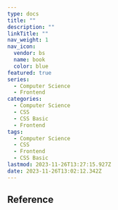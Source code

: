 ```yaml
---
type: docs
title: ""
description: ""
linkTitle: ""
nav_weight: 1
nav_icon:
  vendor: bs
  name: book
  color: blue
featured: true
series:
  - Computer Science
  - Frontend
categories:
  - Computer Science
  - CSS
  - CSS Basic
  - Frontend
tags:
  - Computer Science
  - CSS
  - Frontend
  - CSS Basic
lastmod: 2023-11-26T13:27:15.927Z
date: 2023-11-26T13:02:12.342Z
---
```


## Reference
